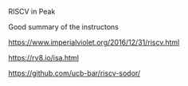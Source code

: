 RISCV in Peak

Good summary of the instructons

https://www.imperialviolet.org/2016/12/31/riscv.html

https://rv8.io/isa.html

https://github.com/ucb-bar/riscv-sodor/


